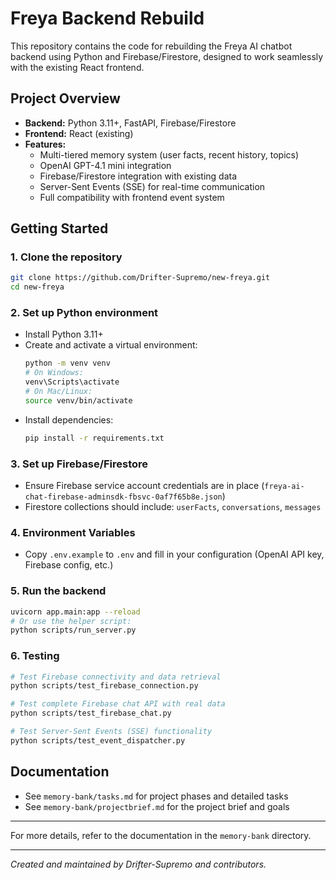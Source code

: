 # Freya Backend Rebuild

This repository contains the code for rebuilding the Freya AI chatbot backend using Python and Firebase/Firestore, designed to work seamlessly with the existing React frontend.

## Project Overview
- **Backend:** Python 3.11+, FastAPI, Firebase/Firestore
- **Frontend:** React (existing)
- **Features:**
  - Multi-tiered memory system (user facts, recent history, topics)
  - OpenAI GPT-4.1 mini integration
  - Firebase/Firestore integration with existing data
  - Server-Sent Events (SSE) for real-time communication
  - Full compatibility with frontend event system

## Getting Started

### 1. Clone the repository
```sh
git clone https://github.com/Drifter-Supremo/new-freya.git
cd new-freya
```

### 2. Set up Python environment
- Install Python 3.11+
- Create and activate a virtual environment:
  ```sh
  python -m venv venv
  # On Windows:
  venv\Scripts\activate
  # On Mac/Linux:
  source venv/bin/activate
  ```
- Install dependencies:
  ```sh
  pip install -r requirements.txt
  ```

### 3. Set up Firebase/Firestore
- Ensure Firebase service account credentials are in place (`freya-ai-chat-firebase-adminsdk-fbsvc-0af7f65b8e.json`)
- Firestore collections should include: `userFacts`, `conversations`, `messages`

### 4. Environment Variables  
- Copy `.env.example` to `.env` and fill in your configuration (OpenAI API key, Firebase config, etc.)

### 5. Run the backend
```sh
uvicorn app.main:app --reload
# Or use the helper script:
python scripts/run_server.py
```

### 6. Testing
```sh
# Test Firebase connectivity and data retrieval
python scripts/test_firebase_connection.py

# Test complete Firebase chat API with real data
python scripts/test_firebase_chat.py

# Test Server-Sent Events (SSE) functionality
python scripts/test_event_dispatcher.py
```

## Documentation
- See `memory-bank/tasks.md` for project phases and detailed tasks
- See `memory-bank/projectbrief.md` for the project brief and goals

---

For more details, refer to the documentation in the `memory-bank` directory.

---

*Created and maintained by Drifter-Supremo and contributors.*
